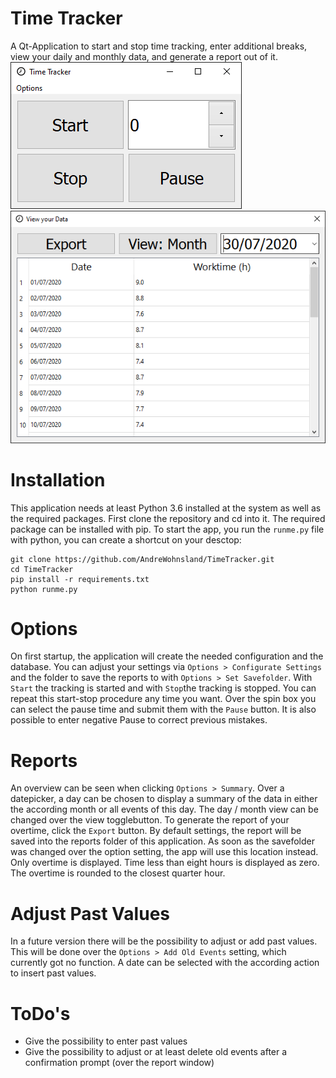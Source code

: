 # Time Tracker

A Qt-Application to start and stop time tracking, enter additional breaks, view your daily and monthly data, and generate a report out of it.
![mainwindow](https://github.com/AndreWohnsland/TimeTracker/blob/master/doc/mainwindow.PNG 'mainwindow')
![report](https://github.com/AndreWohnsland/TimeTracker/blob/master/doc/report.PNG 'report')

# Installation

This application needs at least Python 3.6 installed at the system as well as the required packages. First clone the repository and cd into it. The required package can be installed with pip. To start the app, you run the `runme.py` file with python, you can create a shortcut on your desctop:

```
git clone https://github.com/AndreWohnsland/TimeTracker.git
cd TimeTracker
pip install -r requirements.txt
python runme.py
```

# Options

On first startup, the application will create the needed configuration and the database. You can adjust your settings via `Options > Configurate Settings` and the folder to save the reports to with `Options > Set Savefolder`. With `Start` the tracking is started and with `Stop`the tracking is stopped. You can repeat this start-stop procedure any time you want. Over the spin box you can select the pause time and submit them with the `Pause` button. It is also possible to enter negative Pause to correct previous mistakes.

# Reports

An overview can be seen when clicking `Options > Summary`. Over a datepicker, a day can be chosen to display a summary of the data in either the according month or all events of this day. The day / month view can be changed over the view togglebutton. To generate the report of your overtime, click the `Export` button. By default settings, the report will be saved into the reports folder of this application. As soon as the savefolder was changed over the option setting, the app will use this location instead. Only overtime is displayed. Time less than eight hours is displayed as zero. The overtime is rounded to the closest quarter hour.

# Adjust Past Values

In a future version there will be the possibility to adjust or add past values. This will be done over the `Options > Add Old Events` setting, which currently got no function. A date can be selected with the according action to insert past values.

# ToDo's

- Give the possibility to enter past values
- Give the possibility to adjust or at least delete old events after a confirmation prompt (over the report window)
